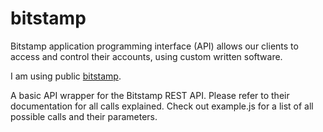 # bitstamp
Bitstamp application programming interface (API) allows our clients to access and control their accounts, using custom written software.

I am using public [bitstamp](https://www.npmjs.com/package/bitstamp).

A basic API wrapper for the Bitstamp REST API. Please refer to their documentation for all calls explained. Check out example.js for a list of all possible calls and their parameters.